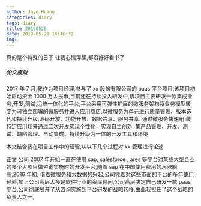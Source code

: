 ```yaml
---
author: Jaye Huang
categories: diary
tags: diary
title: 20190520
date: 2019-05-20 16:46:32
img:
---
```


真的是个特殊的日子
让我心情浮躁,都没好好看书了

##### 论文模拟

2017 年 7 月,我作为项目经理,参与了 xx 股份有限公司的 paas 平台项目,该项目初始启动资金 1000 万人民币,目前还在持续投入研发中,该项目主要研发一款集成业务,开发,测试,运维一体化的平台,平台采用可弹性扩展的微服务架构将业务模型转变为可独立部署的微服务并进入应用商店,以微服务为单元进行质量管理、版本迭代和持续升级,源码开放、功能开放、数据共享、服务共享. 通过微服务快速组
装特定应用场景通过二次开发实现个性化，实现自主创新, 集产品管理、开发、测试、缺陷管理、自动集成、持续升级为一体的开发工具和环境

本文结合我在项目工作中的经验,从以下几个过程对 xx 管理进行论述

正文
公司 2007 年开始一直在使用 sap, salesforce , ares 等平台对某些大型企业的多个大项目做咨询实施时的开发平台,随着 sap 在中国使用费用的水涨船高,2016 年初, 借着微服务和大数据的兴起,公司凭着对这些市面的平台的多年使用经验,加上公司高层大多是软件行业的资深顾问,公司高层决定自己研发一款 paas 平台,公司彻底展开了从咨询实施到平台研发的战略转移,由此我担任了这个战略的负责人之一,
